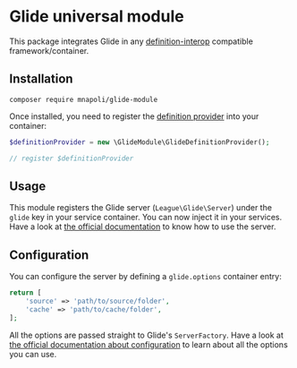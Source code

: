 # Glide universal module

This package integrates Glide in any [definition-interop](https://github.com/container-interop/definition-interop) compatible framework/container.

## Installation

```
composer require mnapoli/glide-module
```

Once installed, you need to register the [definition provider](src/GlideDefinitionProvider.php) into your container:

```php
$definitionProvider = new \GlideModule\GlideDefinitionProvider();

// register $definitionProvider
```

## Usage

This module registers the Glide server (`League\Glide\Server`) under the `glide` key in your service container. You can now inject it in your services. Have a look at [the official documentation](http://glide.thephpleague.com/0.3/simple-example/) to know how to use the server.

## Configuration

You can configure the server by defining a `glide.options` container entry:

```php
return [
    'source' => 'path/to/source/folder',
    'cache' => 'path/to/cache/folder',
];
```

All the options are passed straight to Glide's `ServerFactory`. Have a look at [the official documentation about configuration](http://glide.thephpleague.com/0.3/config/the-server/) to learn about all the options you can use.
